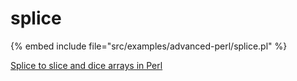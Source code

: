 # splice

{% embed include file="src/examples/advanced-perl/splice.pl" %}

[Splice to slice and dice arrays in Perl](https://perlmaven.com/splice-to-slice-and-dice-arrays-in-perl)



